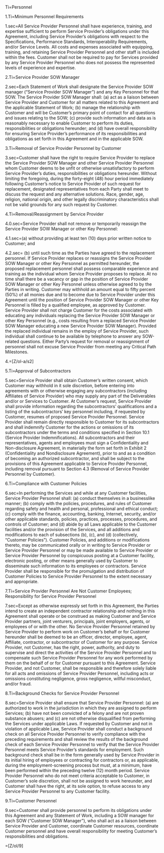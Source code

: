 Ti=Personnel

1.Ti=Minimum Personnel Requirements

1.sec=All Service Provider Personnel shall have experience, training, and expertise sufficient to perform Service Provider’s obligations under this Agreement, including Service Provider’s obligations with respect to the Specifications, Performance Standards, Interoperability Requirements, and/or Service Levels. All costs and expenses associated with equipping, training, and retaining Service Provider Personnel and other staff is included within the fees. Customer shall not be required to pay for Services provided by any Service Provider Personnel who does not possess the represented levels of experience and expertise.

2.Ti=Service Provider SOW Manager

2.sec=Each Statement of Work shall designate the Service Provider SOW manager (“Service Provider SOW Manager”) and any Key Personnel for that SOW. The Service Provider SOW Manager shall: (a) act as a liaison between Service Provider and Customer for all matters related to this Agreement and the applicable Statement of Work; (b) manage the relationship with Customer and will be Customer’s primary point of contact for all questions and issues relating to the SOW; (c) provide such information and data as is reasonably necessary to enable Customer to perform its duties, responsibilities or obligations hereunder; and (d) have overall responsibility for ensuring Service Provider’s performance of its responsibilities and obligations as set forth in this Agreement and in the applicable SOW.

3.Ti=Removal of Service Provider Personnel by Customer

3.sec=Customer shall have the right to require Service Provider to replace the Service Provider SOW Manager and other Service Provider Personnel whom Customer deems to be unfit or otherwise unsatisfactory to perform Service Provider’s duties, responsibilities or obligations hereunder. Without limiting the foregoing, during the forty-eight (48) hour period immediately following Customer’s notice to Service Provider of such request for replacement, designated representatives from each Party shall meet to discuss the request and any alternative solutions. Race, gender, age, religion, national origin, and other legally discriminatory characteristics shall not be valid grounds for any such request by Customer.

4.Ti=Removal/Reassignment by Service Provider

4.0.sec=Service Provider shall not remove or temporarily reassign the Service Provider SOW Manager or other Key Personnel: 

4.1.sec=(a) without providing at least ten (10) days prior written notice to Customer; and 

4.2.sec= (b) until such time as the Parties have agreed to the replacement personnel. If Service Provider replaces or reassigns the Service Provider SOW Manager or other Key Personnel as permitted hereunder, the proposed replacement personnel shall possess comparable experience and training as the individual whom Service Provider proposes to replace. At no time shall there be a vacancy or gap in the position of Service Provider SOW Manager or other Key Personnel unless otherwise agreed to by the Parties in writing. Customer may withhold an amount equal to fifty percent (50%) of all monies due and to become due to Service Provider under this Agreement until the position of Service Provider SOW Manager or other Key Personnel is filled by a qualified employee, as approved by Customer. Service Provider shall not charge Customer for the costs associated with educating any individuals replacing the Service Provider SOW Manager or other Key Personnel (e.g., costs resulting from a replaced Service Provider SOW Manager educating a new Service Provider SOW Manager). Provided the replaced individual remains in the employ of Service Provider, such individual shall continue to be available by telephone to answer any SOW-related questions. Either Party’s request for removal or reassignment of personnel shall not excuse Service Provider from meeting any Critical Path Milestones.

4.=[Z/ol-a/s2]

5.Ti=Approval of Subcontractors

5.sec=Service Provider shall obtain Customer’s written consent, which Customer may withhold in it sole discretion, before entering into agreements with or otherwise engaging any subcontractors (including Affiliates of Service Provider) who may supply any part of the Deliverables and/or or Services to Customer. At Customer’s request, Service Provider shall provide information regarding the subcontractors’ qualifications and a listing of the subcontractors’ key personnel including, if requested by Customer, resumes of proposed Service Provider Personnel. Service Provider shall remain directly responsible to Customer for its subcontractors and shall indemnify Customer for the actions or omissions of its subcontractors under the terms and conditions specified in Section 10.1 (Service Provider Indemnifications). All subcontractors and their representatives, agents and employees must sign a Confidentiality and Non-disclosure Agreement, in materially the form set forth in Exhibit 2 (Confidentiality and Nondisclosure Agreement), prior to and as a condition of becoming an authorized subcontractor, and shall be subject to the provisions of this Agreement applicable to Service Provider Personnel, including removal pursuant to Section 4.3 (Removal of Service Provider Personnel by Customer).

6.Ti=Compliance with Customer Policies

6.sec=In performing the Services and while at any Customer facilities, Service Provider Personnel shall: (a) conduct themselves in a businesslike manner; (b) comply with the policies, procedures, and rules of Customer regarding safety and health and personal, professional and ethical conduct; (c) comply with the finance, accounting, banking, Internet, security, and/or other applicable standards, policies, practices, processes, procedures, and controls of Customer; and (d) abide by all Laws applicable to the Customer facilities and/or the provision of the Services, and all additions and modifications to each of subsections (b), (c), and (d) (collectively, “Customer Policies”). Customer Policies, and additions or modifications thereto, may be communicated orally or in writing to Service Provider or Service Provider Personnel or may be made available to Service Provider or Service Provider Personnel by conspicuous posting at a Customer facility, electronic posting, or other means generally used by Customer to disseminate such information to its employees or contractors. Service Provider shall be responsible for the promulgation and distribution of Customer Policies to Service Provider Personnel to the extent necessary and appropriate.

7.Ti=Service Provider Personnel Are Not Customer Employees; Responsibility for Service Provider Personnel

7.sec=Except as otherwise expressly set forth in this Agreement, the Parties intend to create an independent contractor relationship and nothing in this Agreement shall operate or be construed as making Customer and Service Provider partners, joint venturers, principals, joint employers, agents, or employees of or with the other. No Service Provider Personnel retained by Service Provider to perform work on Customer’s behalf or for Customer hereunder shall be deemed to be an officer, director, employee, agent, Affiliate, contractor, or subcontractor of Customer for any purpose. Service Provider, not Customer, has the right, power, authority, and duty to supervise and direct the activities of the Service Provider Personnel and to compensate such Service Provider Personnel for any work performed by them on the behalf of or for Customer pursuant to this Agreement. Service Provider, and not Customer, shall be responsible and therefore solely liable for all acts and omissions of Service Provider Personnel, including acts or omissions constituting negligence, gross negligence, willful misconduct, and/or fraud.

8.Ti=Background Checks for Service Provider Personnel

8.sec=Service Provider shall ensure that Service Provider Personnel: (a) are authorized to work in the jurisdiction in which they are assigned to perform Services; (b) have not been convicted of a felony and are not proven substance abusers; and (c) are not otherwise disqualified from performing the Services under applicable Laws. If requested by Customer and not in violation of applicable Law, Service Provider shall conduct a background check on all Service Provider Personnel to verify compliance with the preceding requirements and shall review the results of the background check of each Service Provider Personnel to verify that the Service Provider Personnel meets Service Provider’s standards for employment. Such background check shall be in the form generally used by Service Provider in its initial hiring of employees or contracting for contractors or, as applicable, during the employment-screening process but must, at a minimum, have been performed within the preceding twelve (12) month period. Service Provider Personnel who do not meet criteria acceptable to Customer, in Customer’s sole discretion, shall not be assigned to work hereunder, and Customer shall have the right, at its sole option, to refuse access to any Service Provider Personnel to any Customer facility.

9.Ti=Customer Personnel

9.sec=Customer shall provide personnel to perform its obligations under this Agreement and any Statement of Work, including a SOW manager for each SOW (“Customer SOW Manager”), who shall act as a liaison between Service Provider and Customer, coordinate Customer resources, coordinate Customer personnel and have overall responsibility for meeting Customer’s responsibilities and obligations.

=[Z/ol/9]


